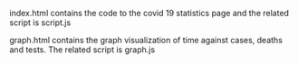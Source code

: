 index.html contains the code to the covid 19 statistics page and the related script is script.js

graph.html contains the graph visualization of time against cases, deaths and tests. The related script is graph.js
